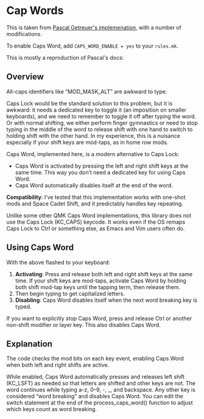 # Cap Words

This is taken from [Pascal Getreuer's implemenation](https://getreuer.info/posts/keyboards/caps-word/index.html), with a number of modifications. 

To enable Caps Word, add `CAPS_WORD_ENABLE = yes` to your `rules.mk`.

This is mostly a reproduction of Pascal's docs:

## Overview

All-caps identifiers like “MOD_MASK_ALT” are awkward to type.

Caps Lock would be the standard solution to this problem, but it is awkward: it needs a dedicated key to toggle it (an imposition on smaller keyboards), and we need to remember to toggle it off after typing the word. Or with normal shifting, we either perform finger gymnastics or need to stop typing in the middle of the word to release shift with one hand to switch to holding shift with the other hand. In my experience, this is a nuisance especially if your shift keys are mod-taps, as in home row mods.

Caps Word, implemented here, is a modern alternative to Caps Lock:

* Caps Word is activated by pressing the left and right shift keys at the same time. This way you don’t need a dedicated key for using Caps Word.
* Caps Word automatically disables itself at the end of the word.

**Compatibility**: I’ve tested that this implementation works with one-shot mods and Space Cadet Shift, and it predictably handles key repeating.

Unlike some other QMK Caps Word implementations, this library does not use the Caps Lock (KC_CAPS) keycode. It works even if the OS remaps Caps Lock to Ctrl or something else, as Emacs and Vim users often do.

## Using Caps Word
With the above flashed to your keyboard:

1. **Activating**: Press and release both left and right shift keys at the same time. If your shift keys are mod-taps, activate Caps Word by holding both shift mod-tap keys until the tapping term, then release them.
2. Then begin typing to get capitalized letters.
3. **Disabling**: Caps Word disables itself when the next word breaking key is typed.

If you want to explicitly stop Caps Word, press and release Ctrl or another non-shift modifier or layer key. This also disables Caps Word.

## Explanation
The code checks the mod bits on each key event, enabling Caps Word when both left and right shifts are active.

While enabled, Caps Word automatically presses and releases left shift (KC_LSFT) as needed so that letters are shifted and other keys are not. The word continues while typing a–z, 0–9, -, _, and backspace. Any other key is considered “word breaking” and disables Caps Word. You can edit the switch statement at the end of the process_caps_word() function to adjust which keys count as word breaking.
